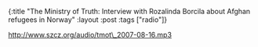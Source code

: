 {:title "The Ministry of Truth: Interview with Rozalinda Borcila about Afghan refugees in Norway"
:layout :post
:tags  ["radio"]}

<http://www.szcz.org/audio/tmot\_2007-08-16.mp3>

